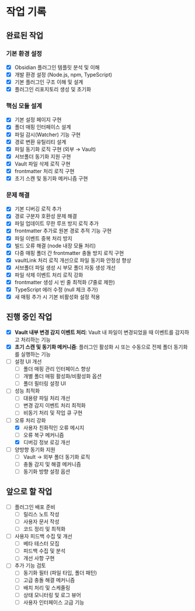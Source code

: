# 작업 기록

## 완료된 작업

### 기본 환경 설정
- [x] Obsidian 플러그인 템플릿 분석 및 이해
- [x] 개발 환경 설정 (Node.js, npm, TypeScript)
- [x] 기본 플러그인 구조 이해 및 설계
- [x] 플러그인 리포지토리 생성 및 초기화

### 핵심 모듈 설계
- [x] 기본 설정 페이지 구현
- [x] 폴더 매핑 인터페이스 설계
- [x] 파일 감시(Watcher) 기능 구현
- [x] 경로 변환 유틸리티 설계
- [x] 파일 동기화 로직 구현 (외부 → Vault)
- [x] 서브폴더 동기화 지원 구현
- [x] Vault 파일 삭제 로직 구현
- [x] frontmatter 처리 로직 구현
- [x] 초기 스캔 및 동기화 메커니즘 구현

### 문제 해결
- [x] 기본 디버깅 로직 추가
- [x] 경로 구분자 호환성 문제 해결
- [x] 파일 업데이트 무한 루프 방지 로직 추가
- [x] frontmatter 추가로 원본 경로 추적 기능 구현
- [x] 파일 이벤트 중복 처리 방지
- [x] 빌드 오류 해결 (node 내장 모듈 처리)
- [x] 다중 매핑 폴더 간 frontmatter 충돌 방지 로직 구현
- [x] vaultLink 처리 로직 개선으로 파일 동기화 안정성 향상
- [x] 서브폴더 파일 생성 시 부모 폴더 자동 생성 개선
- [x] 파일 삭제 이벤트 처리 로직 강화
- [x] frontmatter 생성 시 빈 줄 최적화 (7줄로 제한)
- [x] TypeScript 에러 수정 (null 체크 추가)
- [x] 새 매핑 추가 시 기본 비활성화 설정 적용

## 진행 중인 작업
- [x] **Vault 내부 변경 감지 이벤트 처리**: Vault 내 파일이 변경되었을 때 이벤트를 감지하고 처리하는 기능
- [x] **초기 스캔 및 동기화 메커니즘**: 플러그인 활성화 시 또는 수동으로 전체 폴더 동기화를 실행하는 기능
- [ ] 설정 UI 개선
  - [ ] 폴더 매핑 관리 인터페이스 향상
  - [ ] 개별 폴더 매핑 활성화/비활성화 옵션
  - [ ] 폴더 필터링 설정 UI
- [ ] 성능 최적화
  - [ ] 대용량 파일 처리 개선
  - [ ] 변경 감지 이벤트 처리 최적화
  - [ ] 비동기 처리 및 작업 큐 구현
- [ ] 오류 처리 강화
  - [x] 사용자 친화적인 오류 메시지
  - [ ] 오류 복구 메커니즘
  - [x] 디버깅 정보 로깅 개선
- [ ] 양방향 동기화 지원
  - [ ] Vault → 외부 폴더 동기화 로직
  - [ ] 충돌 감지 및 해결 메커니즘
  - [ ] 동기화 방향 설정 옵션

## 앞으로 할 작업
- [ ] 플러그인 배포 준비
  - [ ] 릴리스 노트 작성
  - [ ] 사용자 문서 작성
  - [ ] 코드 정리 및 최적화
- [ ] 사용자 피드백 수집 및 개선
  - [ ] 베타 테스터 모집
  - [ ] 피드백 수집 및 분석
  - [ ] 개선 사항 구현
- [ ] 추가 기능 검토
  - [ ] 동기화 필터 (파일 타입, 폴더 패턴)
  - [ ] 고급 충돌 해결 메커니즘
  - [ ] 배치 처리 및 스케줄링
  - [ ] 상태 모니터링 및 로그 뷰어
  - [ ] 사용자 인터페이스 고급 기능 